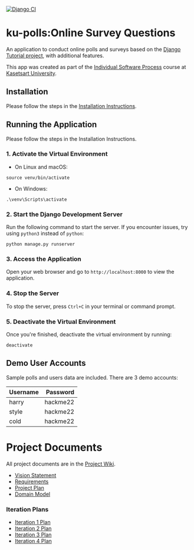 [![Django CI](https://github.com/JaofourthsOhappy/ku-polls/actions/workflows/django.yml/badge.svg)](https://github.com/JaofourthsOhappy/ku-polls/actions/workflows/django.yml)
# ku-polls:Online Survey Questions
An application to conduct online polls and surveys based on the [Django Tutorial project](https://www.djangoproject.com/), with additional features.

This app was created as part of the [Individual Software Process](https://cpske.github.io/ISP/) course at [Kasetsart University](https://www.ku.ac.th/th).

## Installation
Please follow the steps in the [Installation Instructions](Installation.md).

## Running the Application
Please follow the steps in the Installation Instructions.

### 1. Activate the Virtual Environment
* On Linux and macOS:
```
source venv/bin/activate
```
* On Windows:
```
.\venv\Scripts\activate
```
### 2. Start the Django Development Server
Run the following command to start the server. If you encounter issues, try using ```python3``` instead of ```python```:
```
python manage.py runserver
```
### 3. Access the Application
Open your web browser and go to ```http://localhost:8000``` to view the application.
### 4. Stop the Server
To stop the server, press ```Ctrl+C``` in your terminal or command prompt.
### 5. Deactivate the Virtual Environment
Once you're finished, deactivate the virtual environment by running:
``` 
deactivate
```

## Demo User Accounts

Sample polls and users data are included. There are 3 demo accounts:

| Username | Password |
|:---------|---------:|
|  harry   | hackme22 |
|  style   | hackme22 |
|  cold    | hackme22 |

# Project Documents
All project documents are in the [Project Wiki](../../ku-polls/wiki).

- [Vision Statement](../../wiki/Vision-and-Scope)
- [Requirements](../../wiki/Requirements)
- [Project Plan](../../wiki/Project--Plan)
- [Domain Model](../../wiki/Domain-Model)

### Iteration Plans
- [Iteration 1 Plan](../../wiki/Iteration-1-Plan)
- [Iteration 2 Plan](../../wiki/Iteration-2-Plan)
- [Iteration 3 Plan](../../wiki/Iteration-3-Plan)
- [Iteration 4 Plan](../../wiki/Iteration-4-Plan)